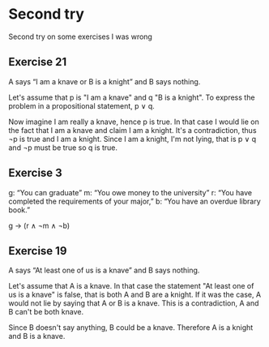 # Second try

Second try on some exercises I was wrong

## Exercise 21

A says “I am a knave or B is a knight” and B says nothing.

Let's assume that p is "I am a knave" and q "B is a knight". To express the problem in a propositional statement, p ∨ q.

Now imagine I am really a knave, hence p is true. In that case I would lie on the fact that I am a knave and claim I am a knight. It's a contradiction, thus ¬p is true and I am a knight.
Since I am a knight, I'm not lying, that is p ∨ q and ¬p must be true so q is true.

## Exercise 3

g: “You can graduate”
m: “You owe money to the university”
r: “You have completed the requirements of your major,”
b: “You have an overdue library book.”

g -> (r ∧ ¬m ∧ ¬b)

## Exercise 19 

A says “At least one of us is a knave” and B says nothing.

Let's assume that A is a knave. In that case the statement "At least one of us is a knave" is false, that is both A and B are a knight. If it was the case, A would not lie by saying that A or B is a knave. This is a contradiction, A and B can't be both knave.

Since B doesn't say anything, B could be a knave. Therefore A is a knight and B is a knave.
